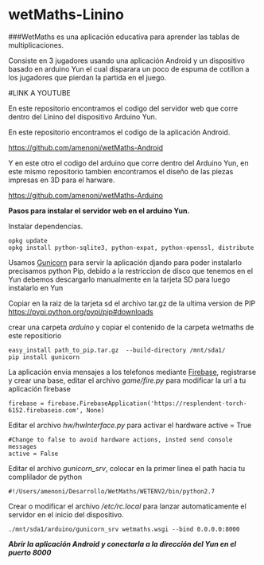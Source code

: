 # wetMaths-Linino

###WetMaths es una aplicación educativa para aprender las tablas de multiplicaciones.

Consiste en 3 jugadores usando una aplicación Android y un dispositivo basado en arduino Yun el cual 
disparara un poco de espuma de cotillon a los jugadores que pierdan la partida en el juego.

#LINK A YOUTUBE

En este repositorio encontramos el codigo del servidor web que corre dentro del Linino del dispositivo Arduino Yun.

En este repositorio encontramos el codigo de la aplicación Android.


  https://github.com/amenoni/wetMaths-Android

Y en este otro el codigo del arduino que corre dentro del Arduino Yun, en este mismo repositorio tambien encontramos 
el diseño de las piezas impresas en 3D para el harware.

https://github.com/amenoni/wetMaths-Arduino

**Pasos para instalar el servidor web en el arduino Yun.**

Instalar dependencias.
```
opkg update
opkg install python-sqlite3, python-expat, python-openssl, distribute

```
Usamos [Gunicorn](http://gunicorn.org/) para servir la aplicación djando para poder instalarlo precisamos python Pip, debido a la 
restriccion de disco que tenemos en el Yun debemos descargarlo manualmente en la tarjeta SD para luego instalarlo en Yun

Copiar en la raiz de la tarjeta sd el archivo tar.gz de la ultima version de PIP
https://pypi.python.org/pypi/pip#downloads

crear una carpeta *arduino* y copiar el contenido de la carpeta wetmaths de este repositiorio

```
easy_install path_to_pip.tar.gz  --build-directory /mnt/sda1/
pip install gunicorn
```

La aplicación envia mensajes a los telefonos mediante [Firebase](https://www.firebase.com/), registrarse y crear una base, editar el archivo *game/fire.py* para modificar la url a tu aplicación firebase
```
firebase = firebase.FirebaseApplication('https://resplendent-torch-6152.firebaseio.com', None)
```

Editar el archivo *hw/hwInterface.py* para activar el hardware active = True
```
#Change to false to avoid hardware actions, insted send console messages
active = False
```

Editar el archivo *gunicorn_srv*, colocar en la primer linea el path hacia tu complilador de python
```
#!/Users/amenoni/Desarrollo/WetMaths/WETENV2/bin/python2.7
```

Crear o modificar el archivo */etc/rc.local* para lanzar automaticamente el servidor en el inicio del dispositivo.

```
./mnt/sda1/arduino/gunicorn_srv wetmaths.wsgi --bind 0.0.0.0:8000
```

***Abrir la aplicación Android y conectarla a la dirección del Yun en el puerto 8000***




